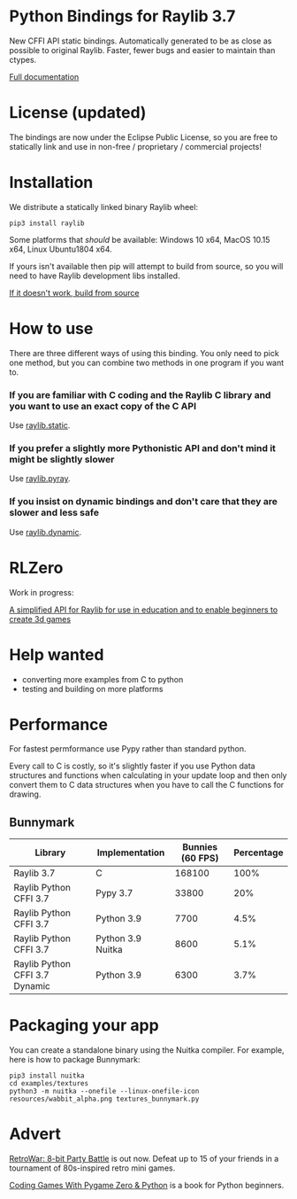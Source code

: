 # Python Bindings for Raylib 3.7

New CFFI API static bindings.  Automatically generated to be as close as possible to 
original Raylib.  Faster, fewer bugs and easier to maintain than ctypes.

[Full documentation](http://electronstudio.github.io/raylib-python-cffi)

# License (updated)

The bindings are now under the Eclipse Public License, so you are free to 
statically link and use in non-free / proprietary / commercial projects!

# Installation

We distribute a statically linked binary Raylib wheel:

    pip3 install raylib

Some platforms that _should_ be available:  Windows 10 x64, MacOS 10.15 x64, Linux Ubuntu1804 x64.

If yours isn't available then pip will attempt to build from source, so you will need to have Raylib development libs installed.

[If it doesn't work, build from source](BUILDING.md)



# How to use

There are three different ways of using this binding.  You only need to pick one method, but you
can combine two methods in one program if you want to.

### If you are familiar with C coding and the Raylib C library and you want to use an exact copy of the C API

Use [raylib.static](https://electronstudio.github.io/raylib-python-cffi/raylib.html).

### If you prefer a slightly more Pythonistic API and don't mind it might be slightly slower

Use [raylib.pyray](https://electronstudio.github.io/raylib-python-cffi/pyray.html).

### If you insist on dynamic bindings and don't care that they are slower and less safe

Use [raylib.dynamic](https://electronstudio.github.io/raylib-python-cffi/dynamic.html).



# RLZero

Work in progress:

[A simplified API for Raylib for use in education and to enable beginners to create 3d games](https://github.com/electronstudio/rlzero)

# Help wanted

 * converting more examples from C to python
 * testing and building on more platforms

# Performance

For fastest permformance use Pypy rather than standard python.

Every call to C is costly, so it's slightly faster if you use Python data structures and functions when calculating
in your update loop
and then only convert them to C data structures when you have to call the C functions for drawing.

## Bunnymark


| Library                | Implementation    | Bunnies (60 FPS) | Percentage    |
| -------------          | -------------     | -------------    | ------------- |
| Raylib 3.7             | C                 | 168100           | 100%          |
| Raylib Python CFFI 3.7 | Pypy 3.7          | 33800            | 20%           |
| Raylib Python CFFI 3.7 | Python 3.9        | 7700             |  4.5%         |
| Raylib Python CFFI 3.7 | Python 3.9 Nuitka | 8600             |  5.1%         |
| Raylib Python CFFI 3.7 Dynamic | Python 3.9 | 6300             |  3.7%         |

# Packaging your app

You can create a standalone binary using the Nuitka compiler.  For example, here is how to package Bunnymark:

    pip3 install nuitka
    cd examples/textures
    python3 -m nuitka --onefile --linux-onefile-icon resources/wabbit_alpha.png textures_bunnymark.py

# Advert

[RetroWar: 8-bit Party Battle](https://store.steampowered.com/app/664240/RetroWar_8bit_Party_Battle/?git) is out now.  Defeat up to 15 of your friends in a tournament of 80s-inspired retro mini games.

[Coding Games With Pygame Zero & Python](https://github.com/electronstudio/pygame-zero-book) is 
a book for Python beginners.